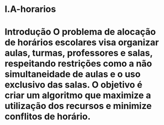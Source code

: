 # I.A-horarios
# Introdução  O problema de alocação de horários escolares visa organizar aulas, turmas, professores e salas, respeitando restrições como a não simultaneidade de aulas e o uso exclusivo das salas. O objetivo é criar um algoritmo que maximize a utilização dos recursos e minimize conflitos de horário.
